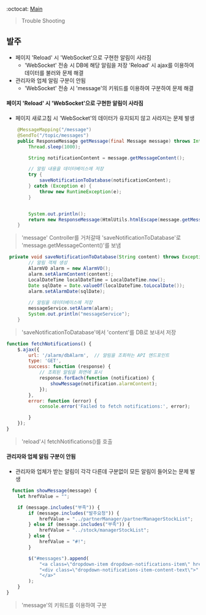 

:octocat: [Main](/)
> Trouble Shooting

## 발주
- 페이지 'Reload' 시 'WebSocket'으로 구현한 알림이 사라짐
  - 'WebSocket' 전송 시 DB에 해당 알림을 저장 'Reload' 시 ajax를 이용하여 데이터를 불러와 문제 해결
- 관리자와 업체 알림 구분이 안됨
  - 'WebSocket' 전송 시 'message'의 키워드를 이용하여 구분하여 문제 해결


#### 페이지 'Reload' 시 'WebSocket'으로 구현한 알림이 사라짐
- 페이지 새로고침 시 'WebSocket'의 데이터가 유지되지 않고 사라지는 문제 발생
```java
    @MessageMapping("/message")
    @SendTo("/topic/messages")
    public ResponseMessage getMessage(final Message message) throws InterruptedException {
        Thread.sleep(1000);

        String notificationContent = message.getMessageContent();

        // 알림 내용을 데이터베이스에 저장
        try {
            saveNotificationToDatabase(notificationContent);
        } catch (Exception e) {
            throw new RuntimeException(e);
        }


        System.out.println();
        return new ResponseMessage(HtmlUtils.htmlEscape(message.getMessageContent()));
    }
```

>  'message' Controller를 거처갈때 'saveNotificationToDatabase'로 'message.getMessageContent()'를 보냄

```java
 private void saveNotificationToDatabase(String content) throws Exception {
        // 알림 객체 생성
        AlarmVO alarm = new AlarmVO();
        alarm.setAlarmContent(content);
        LocalDateTime localDateTime = LocalDateTime.now();
        Date sqlDate = Date.valueOf(localDateTime.toLocalDate());
        alarm.setAlarmDate(sqlDate);
       
        // 알림을 데이터베이스에 저장
        messageService.setAlarm(alarm);
        System.out.println("messageService");
    }
```

> 'saveNotificationToDatabase'에서 'content'를 DB로 보내서 저장

```js
function fetchNotifications() {
    $.ajax({
        url: '/alarm/dbAlarm',  // 알림을 조회하는 API 엔드포인트
        type: 'GET',
        success: function (response) {
            // 조회된 알림을 화면에 표시
            response.forEach(function (notification) {
                showMessage(notification.alarmContent);
            });
        },
        error: function (error) {
            console.error('Failed to fetch notifications:', error);

        }
    });
}
```

> 'reload'시 fetchNotifications()를 호출

#### 관리자와 업체 알림 구분이 안됨
- 관리자와 업체가 받는 알림이 각각 다른데 구분없이 모든 알림이 들어오는 문제 발생
```js
  function showMessage(message) {
    let hrefValue = "";

    if (message.includes("부족")) {
        if (message.includes("발주요청")) {
            hrefValue = "../partnerManager/partnerManagerStockList";
        } else if (message.includes("부족")) {
            hrefValue = "../stock/managerStockList";
        } else {
            hrefValue = "#!";
        }

        $("#messages").append(
            "<a class=\"dropdown-item dropdown-notifications-item\" href=\"" + hrefValue + "\">" +
            "<div class=\"dropdown-notifications-item-content-text\">" + message + "</div>" +
            "</a>"
        );
    }
}
```

> 'message'의 키워드를 이용하여 구분


